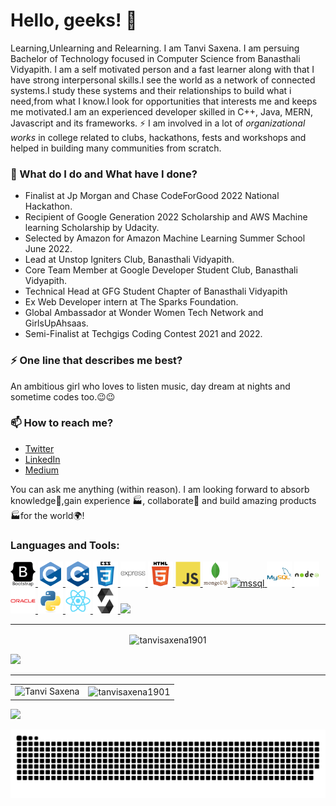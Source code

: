 # Hello, geeks! 👋

Learning,Unlearning and Relearning.
I am Tanvi Saxena. I am persuing Bachelor of Technology focused in Computer Science from Banasthali Vidyapith. I am a self motivated person and a fast learner along with that I have strong interpersonal skills.I see the world as a network of connected systems.I study these systems and their relationships to build what i need,from what I know.I look for opportunities that interests me and keeps me motivated.I am an experienced developer skilled in C++, Java, MERN, Javascript and its frameworks. ⚡ I am involved in a lot of *organizational works* in college related to clubs, hackathons, fests and workshops and helped in building many communities from scratch.

### 🌱 What do I do and What have I done? 
- Finalist at Jp Morgan and Chase CodeForGood 2022 National Hackathon.
- Recipient of Google Generation 2022 Scholarship and AWS Machine learning Scholarship by Udacity. 
- Selected by Amazon for Amazon Machine Learning Summer School June 2022.
- Lead at Unstop Igniters Club, Banasthali Vidyapith.
- Core Team Member at Google Developer Student Club, Banasthali Vidyapith.
- Technical Head at GFG Student Chapter of Banasthali Vidyapith
- Ex Web Developer intern at The Sparks Foundation.
- Global Ambassador at Wonder Women Tech Network and GirlsUpAhsaas.
- Semi-Finalist at Techgigs Coding Contest 2021 and 2022.

### ⚡ One line that describes me best? 
An ambitious girl who loves to listen music, day dream at nights and sometime codes too.😉😉

### 📫 How to reach me?
- [Twitter](https://twitter.com/TanviSaxena18)
- [LinkedIn](https://www.linkedin.com/in/tanvi-saxena-19t01/) 
- [Medium](https://medium.com/@tanvisaxena1901)


You can ask me anything (within reason). I am looking forward to absorb knowledge🧠,gain experience 🏭, collaborate🤝 and build amazing products 🏭for the world🌍!


<h3 align="left">Languages and Tools:</h3>
<p align="left"> <a href="https://getbootstrap.com" target="_blank" rel="noreferrer"> <img src="https://raw.githubusercontent.com/devicons/devicon/master/icons/bootstrap/bootstrap-plain-wordmark.svg" alt="bootstrap" width="40" height="40"/> </a> <a href="https://www.cprogramming.com/" target="_blank" rel="noreferrer"> <img src="https://raw.githubusercontent.com/devicons/devicon/master/icons/c/c-original.svg" alt="c" width="40" height="40"/> </a> <a href="https://www.w3schools.com/cpp/" target="_blank" rel="noreferrer"> <img src="https://raw.githubusercontent.com/devicons/devicon/master/icons/cplusplus/cplusplus-original.svg" alt="cplusplus" width="40" height="40"/> </a> <a href="https://www.w3schools.com/css/" target="_blank" rel="noreferrer"> <img src="https://raw.githubusercontent.com/devicons/devicon/master/icons/css3/css3-original-wordmark.svg" alt="css3" width="40" height="40"/> </a> <a href="https://expressjs.com" target="_blank" rel="noreferrer"> <img src="https://raw.githubusercontent.com/devicons/devicon/master/icons/express/express-original-wordmark.svg" alt="express" width="40" height="40"/> </a> <a href="https://www.w3.org/html/" target="_blank" rel="noreferrer"> <img src="https://raw.githubusercontent.com/devicons/devicon/master/icons/html5/html5-original-wordmark.svg" alt="html5" width="40" height="40"/> </a> <a href="https://developer.mozilla.org/en-US/docs/Web/JavaScript" target="_blank" rel="noreferrer"> <img src="https://raw.githubusercontent.com/devicons/devicon/master/icons/javascript/javascript-original.svg" alt="javascript" width="40" height="40"/> </a> <a href="https://www.mongodb.com/" target="_blank" rel="noreferrer"> <img src="https://raw.githubusercontent.com/devicons/devicon/master/icons/mongodb/mongodb-original-wordmark.svg" alt="mongodb" width="40" height="40"/> </a> <a href="https://www.microsoft.com/en-us/sql-server" target="_blank" rel="noreferrer"> <img src="https://www.svgrepo.com/show/303229/microsoft-sql-server-logo.svg" alt="mssql" width="40" height="40"/> </a> <a href="https://www.mysql.com/" target="_blank" rel="noreferrer"> <img src="https://raw.githubusercontent.com/devicons/devicon/master/icons/mysql/mysql-original-wordmark.svg" alt="mysql" width="40" height="40"/> </a> <a href="https://nodejs.org" target="_blank" rel="noreferrer"> <img src="https://raw.githubusercontent.com/devicons/devicon/master/icons/nodejs/nodejs-original-wordmark.svg" alt="nodejs" width="40" height="40"/> </a> <a href="https://www.oracle.com/" target="_blank" rel="noreferrer"> <img src="https://raw.githubusercontent.com/devicons/devicon/master/icons/oracle/oracle-original.svg" alt="oracle" width="40" height="40"/> </a> <a href="https://www.python.org" target="_blank" rel="noreferrer"> <img src="https://raw.githubusercontent.com/devicons/devicon/master/icons/python/python-original.svg" alt="python" width="40" height="40"/> </a><a href="https://www.react.org" target="_blank" rel="noreferrer"> <img src="https://raw.githubusercontent.com/devicons/devicon/master/icons/react/react-original.svg" alt="python" width="40" height="40"/> </a> 
  <a href="https://www.solidity.org" target="_blank" rel="noreferrer"> <img src="https://raw.githubusercontent.com/devicons/devicon/master/icons/solidity/solidity-original.svg" alt="solidity" width="40" height="40"/>
    <a href="https://www.tailwindcss.org" target="_blank" rel="noreferrer"> 
            <img src="https://cdn.jsdelivr.net/gh/devicons/devicon/icons/tailwindcss/tailwindcss-original-wordmark.svg" /></a>
          
</p>

</p>

<hr>

<div align="center">
<p><img align="center" src="https://github-readme-streak-stats.herokuapp.com/?user=tanvisaxena1901&theme=dark" alt="tanvisaxena1901" /></p>
</div>

[![](https://visitcount.itsvg.in/api?id=tanvisaxena1901&icon=0&color=0)](https://visitcount.itsvg.in)
<hr>

<table>
   <tr>
      <td><img src="https://github-readme-stats.vercel.app/api?username=tanvisaxena1901&include_all_commits=true&count_private=true&show_icons=true&line_height=24&title_color=1363DF&icon_color=47B5FF&text_color=DFF6FF&bg_color=0,000000,130F40" alt="Tanvi Saxena" />
        <td>
           <img align="center" src="https://github-readme-stats.vercel.app/api/top-langs/?username=tanvisaxena1901&show_icons=true&locale=en&layout=compact&title_color=7A7ADB&icon_color=2234AE&text_color=D3D3D3&bg_color=0,000000,130F40" alt="tanvisaxena1901" width="500" height="150"/>
    </td>
   </tr>
</table>
<p><kbd><img src="https://github-readme-activity-graph.cyclic.app/graph?username=tanvisaxena1901&theme=react-dark"></kbd></p>
 <div align="center">
  <a href="https://1999azzar.github.io/1999AZZAR/">
  <img  src="https://github.com/1999AZZAR/1999AZZAR/blob/main/resources/img/grid-snake.svg"
       alt="snake" /></a>
</div>


